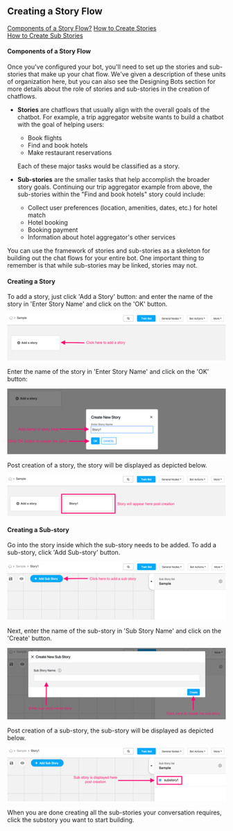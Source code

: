 ## Creating a Story Flow

[Components of a Story Flow?](#components-of-a-story-flow)
[How to Create Stories](#creating-a-story)  
[How to Create Sub Stories](#creating-a-sub-story)

#### Components of a Story Flow

Once you've configured your bot, you'll need to set up the stories and sub-stories that make up your chat flow. We've given a description of these units of organization here, but you can also see the Designing Bots section for more details about the role of stories and sub-stories in the creation of chatflows. 

- **Stories** are chatflows that usually align with the overall goals of the chatbot. For example, a trip aggregator website wants to build a chatbot with the goal of helping users: 

  - Book flights
  - Find and book hotels
  - Make restaurant reservations

  Each of these major tasks would be classified as a story.

- **Sub-stories** are the smaller tasks that help accomplish the broader story goals. Continuing our trip aggregator example from above, the sub-stories within the "Find and book hotels" story could include:

  - Collect user preferences (location, amenities, dates, etc.) for hotel match
  - Hotel booking
  - Booking payment
  - Information about hotel aggregator's other services

You can use the framework of stories and sub-stories as a skeleton for building out the chat flows for your entire bot. One important thing to remember is that while sub-stories may be linked, stories may not. 

#### Creating a Story

To add a story, just click 'Add a Story' button: and enter the name of the story in 'Enter Story Name' and click on the 'OK' button. 

![Add Story](add_story_button.png)

Enter the name of the story in 'Enter Story Name' and click on the 'OK' button:

![Story Dialogue](input_story_dialog.png)

Post creation of a story, the story will be displayed as depicted below. 

![New Story Complete](new_story_complete.png)

#### Creating a Sub-story

Go into the story inside which the sub-story needs to be added. To add a sub-story, click 'Add Sub-story' button. 

![Add sub story](add_sub_story_button.png)

 Next, enter the name of the sub-story in 'Sub Story Name' and click on the 'Create' button. 
 
![sub story dialogue](input_sub_story_dialog.png) 

Post creation of a sub-story, the sub-story will be displayed as depicted below. 

![new sub story complete](post_sub_story_creation.png) 

When you are done creating all the sub-stories your conversation requires, click the substory you want to start building. 
